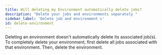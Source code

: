 ```yaml
---
title: Will deleting my Environment automatically delete jobs?
description: "Delete your jobs and environments separately "
sidebar_label: 'Delete job and environment s'
id: delete-environment
--- 
```


Deleting an environment doesn't automatically delete its associated job(s). To completely delete your environment, first delete all jobs associated with that environment. Then, delete the environment. 